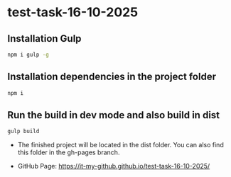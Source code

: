 # test-task-16-10-2025

## Installation Gulp

```bash
npm i gulp -g
```

## Installation dependencies in the project folder

```bash
npm i
```

## Run the build in dev mode and also build in dist

```bash
gulp build
```

- The finished project will be located in the dist folder. You can also find this folder in the gh-pages branch.

- GitHub Page: https://it-my-github.github.io/test-task-16-10-2025/
